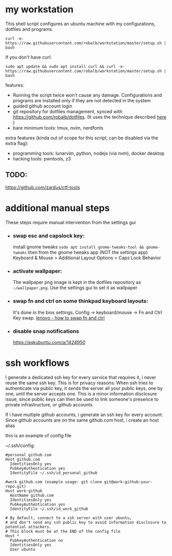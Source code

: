 # my workstation

This shell script configures an ubuntu machine with my configurations, dotfiles and programs.

    curl -o- https://raw.githubusercontent.com/robalb/workstation/master/setup.sh | bash


If you don't have curl:

    sudo apt update && sudo apt install curl && curl -o- https://raw.githubusercontent.com/robalb/workstation/master/setup.sh | bash

features:

- Running the script twice won't cause any damage. Configurations and programs are installed only if they are not detected in the system
- guided github account login
- git repository for dotfiles management, synced with https://github.com/robalb/dotfiles. (It uses the technique described [here](https://www.atlassian.com/git/tutorials/dotfiles) )
- bare minimum tools: tmux, nvim, nerdfonts

extra features (kinda out of scope for this script, can be disabled via the extra flag):

- programming tools: lunarvim, python, nodejs (via nvm), docker desktop
- hacking tools: pwntools, z3

## TODO:

https://github.com/zardus/ctf-tools

# additional manual steps

These steps require manual intervention from the settings gui

- ### swap esc and capslock key: 
  install gnome tweaks `sudo apt install gnome-tweaks-tool && gnome-tweaks` then from the gnome tweaks app (NOT the settings app) Keyboard & Mouse > Additional Layout Options > Caps Lock Behavior
- ### activate wallpaper:
  The wallpaper png image is kept in the dotfiles repository as `~/wallpaper.png`. Use the settings gui to set it as wallpaper
- ### swap fn and ctrl on some thinkpad keyboard layouts: 
  It's done in the bios settings. Config -> keyboard/mouse -> Fn and Ctrl Key swap. [lenovo - how to swap fn and ctrl](https://support.lenovo.com/gb/en/solutions/ht074187-how-to-swap-the-fn-function-and-ctrl-control-keyboard-keys-in-bios)
- ### disable snap notifications
  https://askubuntu.com/a/1424950

# ssh workflows

I generate a dedicated ssh key for every service that requires it, i never reuse the same ssh key.
This is for privacy reasons:
When ssh tries to authenticate via public key, it sends the server all your public keys, one by one, until the server accepts one.
This is a minor information disclosure issue, since public keys can then be used to link someone's presence to private infrastructure, or github accounts.

If i have multiple github accounts, i generate an ssh key for every account.
Since github accounts are on the same github.com host, i create an host alias

this is an example of config file

 ~/.ssh/config:

    #personal github.com
    Host github.com
      IdentitiesOnly yes
      PubkeyAuthentication yes
      IdentityFile ~/.ssh/id_personal_github
    
    #work github.com (example usage: git clone git@work-github:your-repo.git)
    Host work-github
      HostName github.com
      IdentitiesOnly yes
      PubkeyAuthentication yes
      IdentityFile ~/.ssh/id_work_github

    # By default, connect to a ssh server with user ubuntu,
    # and don't send any ssh public key to avoid information disclosure to potential attackers.
    # This block must be at the END of the config file
    Host *
      PubkeyAuthentication no
      IdentitiesOnly yes
      User ubuntu

